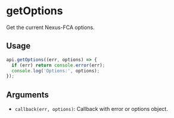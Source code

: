 # getOptions

Get the current Nexus-FCA options.

## Usage
```js
api.getOptions((err, options) => {
  if (err) return console.error(err);
  console.log('Options:', options);
});
```

## Arguments
- `callback(err, options)`: Callback with error or options object.
